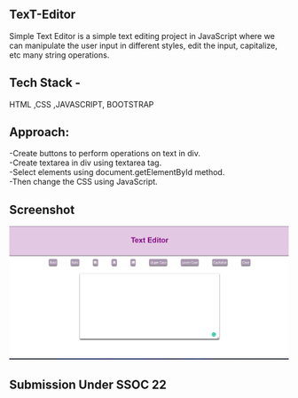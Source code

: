 ## TexT-Editor


Simple Text Editor is a simple text editing project in JavaScript where we can manipulate the user input in different styles, edit the input, capitalize, etc many string operations. 


## Tech Stack -
HTML ,CSS ,JAVASCRIPT, BOOTSTRAP 

## Approach:

-Create buttons to perform operations on text in div.<br>
-Create textarea in div using textarea tag.<br>
-Select elements using document.getElementById method.<br>
-Then change the CSS using JavaScript.

## Screenshot
![App Screenshot](preview.png)


## Submission Under SSOC 22
